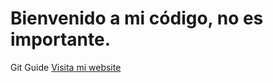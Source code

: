 # Bienvenido a mi código, no es importante.
Git Guide
[Visita mi website](http://www.turismoinformatico.net/)
